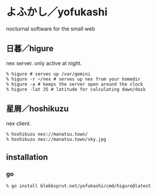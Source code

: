 # よふかし／yofukashi

nocturnal software for the small web

## 日暮／higure

nex server. only active at night.

```
% higure # serves up /var/gemini
% higure -r ~/nex # serves up nex from your homedir
% higure -a # keeps the server open around the clock
% higure -lat 35 # latitude for calculating dawn/dusk
```

## 星屑／hoshikuzu

nex client.

```
% hoshikuzu nex://manatsu.town/
% hoshikuzu nex://manatsu.town/sky.jpg
```

## installation

### go

```
% go install blekksprut.net/yofukashi/cmd/higure@latest
```

